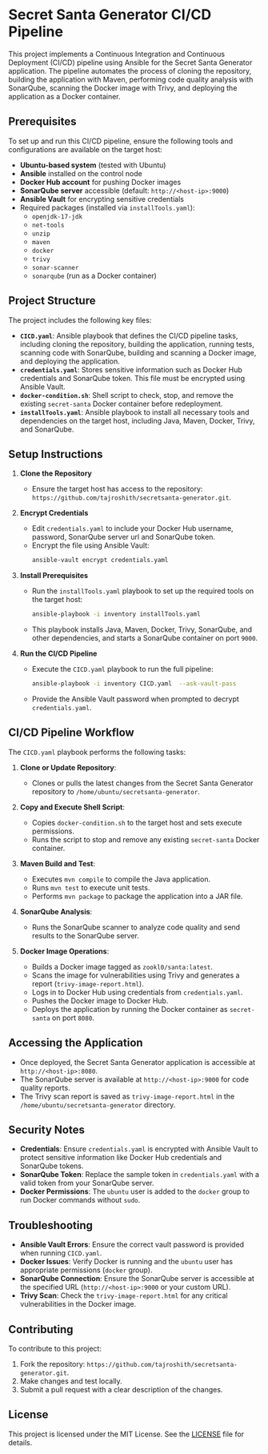 # Secret Santa Generator CI/CD Pipeline

This project implements a Continuous Integration and Continuous Deployment (CI/CD) pipeline using Ansible for the Secret Santa Generator application. The pipeline automates the process of cloning the repository, building the application with Maven, performing code quality analysis with SonarQube, scanning the Docker image with Trivy, and deploying the application as a Docker container.

## Prerequisites

To set up and run this CI/CD pipeline, ensure the following tools and configurations are available on the target host:

- **Ubuntu-based system** (tested with Ubuntu)
- **Ansible** installed on the control node
- **Docker Hub account** for pushing Docker images
- **SonarQube server** accessible (default: `http://<host-ip>:9000`)
- **Ansible Vault** for encrypting sensitive credentials
- Required packages (installed via `installTools.yaml`):
  - `openjdk-17-jdk`
  - `net-tools`
  - `unzip`
  - `maven`
  - `docker`
  - `trivy`
  - `sonar-scanner`
  - `sonarqube` (run as a Docker container)

## Project Structure

The project includes the following key files:

- **`CICD.yaml`**: Ansible playbook that defines the CI/CD pipeline tasks, including cloning the repository, building the application, running tests, scanning code with SonarQube, building and scanning a Docker image, and deploying the application.
- **`credentials.yaml`**: Stores sensitive information such as Docker Hub credentials and SonarQube token. This file must be encrypted using Ansible Vault.
- **`docker-condition.sh`**: Shell script to check, stop, and remove the existing `secret-santa` Docker container before redeployment.
- **`installTools.yaml`**: Ansible playbook to install all necessary tools and dependencies on the target host, including Java, Maven, Docker, Trivy, and SonarQube.

## Setup Instructions

1. **Clone the Repository**
   - Ensure the target host has access to the repository: `https://github.com/tajroshith/secretsanta-generator.git`.

2. **Encrypt Credentials**
   - Edit `credentials.yaml` to include your Docker Hub username, password, SonarQube server url and SonarQube token.
   - Encrypt the file using Ansible Vault:
     ```bash
     ansible-vault encrypt credentials.yaml
     ```

3. **Install Prerequisites**
   - Run the `installTools.yaml` playbook to set up the required tools on the target host:
     ```bash
     ansible-playbook -i inventory installTools.yaml
     ```
   - This playbook installs Java, Maven, Docker, Trivy, SonarQube, and other dependencies, and starts a SonarQube container on port `9000`.

4. **Run the CI/CD Pipeline**
   - Execute the `CICD.yaml` playbook to run the full pipeline:
     ```bash
     ansible-playbook -i inventory CICD.yaml  --ask-vault-pass
     ```
   - Provide the Ansible Vault password when prompted to decrypt `credentials.yaml`.

## CI/CD Pipeline Workflow

The `CICD.yaml` playbook performs the following tasks:

1. **Clone or Update Repository**:
   - Clones or pulls the latest changes from the Secret Santa Generator repository to `/home/ubuntu/secretsanta-generator`.

2. **Copy and Execute Shell Script**:
   - Copies `docker-condition.sh` to the target host and sets execute permissions.
   - Runs the script to stop and remove any existing `secret-santa` Docker container.

3. **Maven Build and Test**:
   - Executes `mvn compile` to compile the Java application.
   - Runs `mvn test` to execute unit tests.
   - Performs `mvn package` to package the application into a JAR file.

4. **SonarQube Analysis**:
   - Runs the SonarQube scanner to analyze code quality and send results to the SonarQube server.

5. **Docker Image Operations**:
   - Builds a Docker image tagged as `zookl0/santa:latest`.
   - Scans the image for vulnerabilities using Trivy and generates a report (`trivy-image-report.html`).
   - Logs in to Docker Hub using credentials from `credentials.yaml`.
   - Pushes the Docker image to Docker Hub.
   - Deploys the application by running the Docker container as `secret-santa` on port `8080`.

## Accessing the Application

- Once deployed, the Secret Santa Generator application is accessible at `http://<host-ip>:8080`.
- The SonarQube server is available at `http://<host-ip>:9000` for code quality reports.
- The Trivy scan report is saved as `trivy-image-report.html` in the `/home/ubuntu/secretsanta-generator` directory.

## Security Notes

- **Credentials**: Ensure `credentials.yaml` is encrypted with Ansible Vault to protect sensitive information like Docker Hub credentials and SonarQube tokens.
- **SonarQube Token**: Replace the sample token in `credentials.yaml` with a valid token from your SonarQube server.
- **Docker Permissions**: The `ubuntu` user is added to the `docker` group to run Docker commands without `sudo`.

## Troubleshooting

- **Ansible Vault Errors**: Ensure the correct vault password is provided when running `CICD.yaml`.
- **Docker Issues**: Verify Docker is running and the `ubuntu` user has appropriate permissions (`docker` group).
- **SonarQube Connection**: Ensure the SonarQube server is accessible at the specified URL (`http://<host-ip>:9000` or your custom URL).
- **Trivy Scan**: Check the `trivy-image-report.html` for any critical vulnerabilities in the Docker image.

## Contributing

To contribute to this project:
1. Fork the repository: `https://github.com/tajroshith/secretsanta-generator.git`.
2. Make changes and test locally.
3. Submit a pull request with a clear description of the changes.

## License

This project is licensed under the MIT License. See the [LICENSE](https://github.com/tajroshith/secretsanta-generator/blob/main/LICENSE) file for details.
